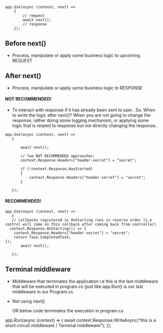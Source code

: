 ```
app.Use(async (context, next) =>
    {
        // request
        await next();
        // response
    });
```

  ## Before next() 
  - Process, manipulate or apply some business logic to upcoming REQUEST

   ## After next()
   - Process, manipulate or apply some business logic to RESPONSE
  #### NOT RECOMMENDED!
  -  To interact with response if it has already been sent to user.. 
   So, When to write the logic after next()? When you are not going to change the response, rather doing some logging mechanism, or applying some logic that is related to response but not directly changing the response..
 ```
app.Use(async (context, next) =>
    {

        await next();

        // Two NOT RECOMMENDED approaches:
        context.Response.Headers["header-secret"] = "secret";

        if (!context.Response.HasStarted)
        {
            context.Response.Headers["header-secret"] = "secret";
        }

    });
```

  #### RECOMMENDED!

 ```
app.Use(async (context, next) =>
    {
    // callbacks registered in OnStarting runs in reverse order (i.e control will come on this callback after coming back from controller)
   context.Response.OnStarting(() => {
     context.Response.Headers["header-secret"] = "secret";
     return Task.CompletedTask;
 });
        await next();

    });
```

## Terminal middleware
- Middleware that terminates the application i.e this is the last middleware that will be executed in program.cs (just like app.Run() is our last middleware in our Program.cs

- Not using next()

  OR below code terminates the execution in program.cs

app.Run(async (context) =>
{
	await context.Response.WriteAsync("this is a short-circuit middleware / Terminal middleware");
});
